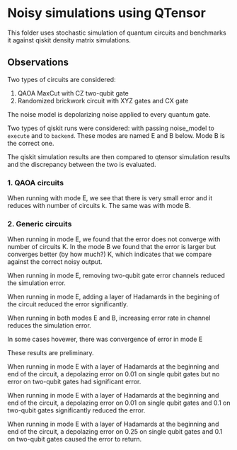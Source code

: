 # Noisy simulations using QTensor

This folder uses stochastic simulation of quantum circuits
and benchmarks it against qiskit density matrix simulations.


## Observations

Two types of circuits are considered:

1. QAOA MaxCut with CZ two-qubit gate
2. Randomized brickwork circuit with XYZ gates and CX gate

The noise model is depolarizing noise applied to every quantum gate.

Two types of qiskit runs were considered: with passing noise_model to `execute` and to `backend`. These modes are named E and B below.
Mode B is the correct one.

The qiskit simulation results are then compared to qtensor simulation results and the discrepancy between the two is evaluated.

### 1. QAOA circuits

When running with mode E, we see that there is very small error and it reduces with number of circuits k. The same was with mode B.

### 2. Generic circuits

When running in mode E, we found that the error does not converge with number of circuits K. 
In the mode B we found that the error is larger but converges better (by how much?) K, which indicates that we compare against the correct noisy output.

When running in mode E, removing two-qubit gate error channels reduced the simulation error.

When running in mode E, adding a layer of Hadamards in the begining of the circuit reduced the error significantly.

When running in both modes E and B, increasing error rate in channel reduces the simulation error.

In some cases hovewer, there was convergence of error in mode E

These results are preliminary.

When running in mode E with a layer of Hadamards at the beginning and end of the circuit, a depolazing error on 0.01 on single qubit gates but no error on two-qubit gates had significant error. 

When running in mode E with a layer of Hadamards at the beginning and end of the circuit, a depolazing error on 0.01 on single qubit gates and 0.1 on two-qubit gates significantly reduced the error. 

When running in mode E with a layer of Hadamards at the beginning and end of the circuit, a depolazing error on 0.25 on single qubit gates and 0.1 on two-qubit gates caused the error to return. 